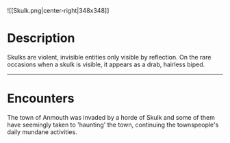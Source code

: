 ![[Skulk.png|center-right|348x348]]
# Description
Skulks are violent, invisible entities only visible by reflection. On the rare occasions when a skulk is visible, it appears as a drab, hairless biped.

-------------------
# Encounters
The town of Anmouth was invaded by a horde of Skulk and some of them have seemingly taken to 'haunting' the town, continuing the townspeople's daily mundane activities.
